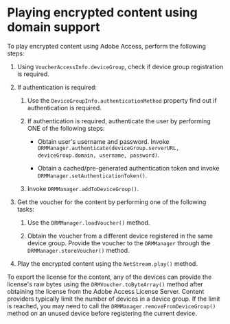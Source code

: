 # Playing encrypted content using domain support

To play encrypted content using Adobe Access, perform the following steps:

1.  Using `VoucherAccessInfo.deviceGroup`, check if device group registration is
    required.

2.  If authentication is required:

    1.  Use the `DeviceGroupInfo.authenticationMethod` property find out if
        authentication is required.

    2.  If authentication is required, authenticate the user by performing ONE
        of the following steps:

        - Obtain user's username and password. Invoke
          `DRMManager.authenticate(deviceGroup.serverURL, deviceGroup.domain, username, password)`.

        - Obtain a cached/pre-generated authentication token and invoke
          `DRMManager.setAuthenticationToken()`.

    3.  Invoke `DRMManager.addToDeviceGroup()`.

3.  Get the voucher for the content by performing one of the following tasks:

    1.  Use the `DRMManager.loadVoucher()` method.

    2.  Obtain the voucher from a different device registered in the same device
        group. Provide the voucher to the `DRMManager` through the
        `DRMManager.storeVoucher()` method.

4.  Play the encrypted content using the `NetStream.play()` method.

To export the license for the content, any of the devices can provide the
license's raw bytes using the `DRMVoucher.toByteArray()` method after obtaining
the license from the Adobe Access License Server. Content providers typically
limit the number of devices in a device group. If the limit is reached, you may
need to call the `DRMManager.removeFromDeviceGroup()` method on an unused device
before registering the current device.

